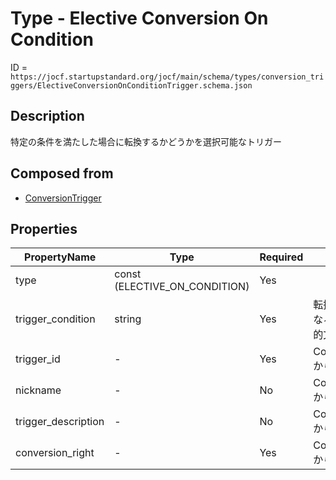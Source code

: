 # Type - Elective Conversion On Condition

ID = `https://jocf.startupstandard.org/jocf/main/schema/types/conversion_triggers/ElectiveConversionOnConditionTrigger.schema.json`

## Description
特定の条件を満たした場合に転換するかどうかを選択可能なトリガー

## Composed from
- [ConversionTrigger](../../primitives/types/conversion_triggers/ConversionTrigger.md)

## Properties

| PropertyName | Type | Required | Description |
|-------------|------|----------|-------------|
| type | const (ELECTIVE_ON_CONDITION) | Yes |  |
| trigger_condition | string | Yes | 転換を選択可能となる条件を表す法的文言 |
| trigger_id | - | Yes | ConversionTriggerから継承 |
| nickname | - | No | ConversionTriggerから継承 |
| trigger_description | - | No | ConversionTriggerから継承 |
| conversion_right | - | Yes | ConversionTriggerから継承 |